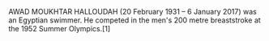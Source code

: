 AWAD MOUKHTAR HALLOUDAH (20 February 1931 – 6 January 2017) was an Egyptian swimmer. He competed in the men's 200 metre breaststroke at the 1952 Summer Olympics.[1]
